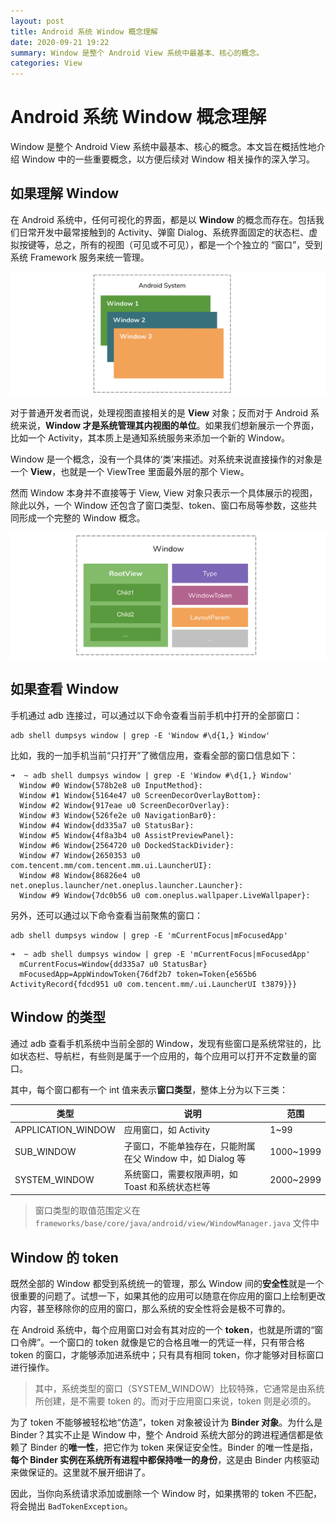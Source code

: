 ```yaml
---
layout: post
title: Android 系统 Window 概念理解
date: 2020-09-21 19:22
summary: Window 是整个 Android View 系统中最基本、核心的概念。
categories: View
---
```


# Android 系统 Window 概念理解
Window 是整个 Android View 系统中最基本、核心的概念。本文旨在概括性地介绍 Window 中的一些重要概念，以方便后续对 Window 相关操作的深入学习。

## 如果理解 Window
在 Android 系统中，任何可视化的界面，都是以 **Window** 的概念而存在。包括我们日常开发中最常接触到的 Activity、弹窗 Dialog、系统界面固定的状态栏、虚拟按键等，总之，所有的视图（可见或不可见），都是一个个独立的 “窗口”，受到系统 Framework 服务来统一管理。

![](/_posts/assets/windows.png)


对于普通开发者而说，处理视图直接相关的是 **View** 对象；反而对于 Android 系统来说，**Window 才是系统管理其内视图的单位**。如果我们想新展示一个界面，比如一个 Activity，其本质上是通知系统服务来添加一个新的 Window。

Window 是一个概念，没有一个具体的‘类’来描述。对系统来说直接操作的对象是一个 **View**，也就是一个 ViewTree 里面最外层的那个 View。

然而 Window 本身并不直接等于 View, View 对象只表示一个具体展示的视图，除此以外，一个 Window 还包含了窗口类型、token、窗口布局等参数，这些共同形成一个完整的 Window 概念。

![](/_posts/assets/window_element.png)


## 如果查看 Window
手机通过 adb 连接过，可以通过以下命令查看当前手机中打开的全部窗口：
```shell
adb shell dumpsys window | grep -E 'Window #\d{1,} Window'
```

比如，我的一加手机当前“只打开”了微信应用，查看全部的窗口信息如下：
```
➜  ~ adb shell dumpsys window | grep -E 'Window #\d{1,} Window'
  Window #0 Window{578b2e8 u0 InputMethod}:
  Window #1 Window{5164e47 u0 ScreenDecorOverlayBottom}:
  Window #2 Window{917eae u0 ScreenDecorOverlay}:
  Window #3 Window{526fe2e u0 NavigationBar0}:
  Window #4 Window{dd335a7 u0 StatusBar}:
  Window #5 Window{4f8a3b4 u0 AssistPreviewPanel}:
  Window #6 Window{2564720 u0 DockedStackDivider}:
  Window #7 Window{2650353 u0 com.tencent.mm/com.tencent.mm.ui.LauncherUI}:
  Window #8 Window{86826e4 u0 net.oneplus.launcher/net.oneplus.launcher.Launcher}:
  Window #9 Window{7dc0b56 u0 com.oneplus.wallpaper.LiveWallpaper}:
```

另外，还可以通过以下命令查看当前聚焦的窗口：
```shell
adb shell dumpsys window | grep -E 'mCurrentFocus|mFocusedApp'
```

```
➜  ~ adb shell dumpsys window | grep -E 'mCurrentFocus|mFocusedApp'
  mCurrentFocus=Window{dd335a7 u0 StatusBar}
  mFocusedApp=AppWindowToken{76df2b7 token=Token{e565b6 ActivityRecord{fdcd951 u0 com.tencent.mm/.ui.LauncherUI t3879}}}
```

## Window 的类型
通过 adb 查看手机系统中当前全部的 Window，发现有些窗口是系统常驻的，比如状态栏、导航栏，有些则是属于一个应用的，每个应用可以打开不定数量的窗口。

其中，每个窗口都有一个 int 值来表示**窗口类型**，整体上分为以下三类：

| 类型 | 说明 | 范围
|--|--|--
| APPLICATION_WINDOW | 应用窗口，如 Activity | 1~99
| SUB_WINDOW | 子窗口，不能单独存在，只能附属在父 Window 中，如 Dialog 等 | 1000~1999
| SYSTEM_WINDOW | 系统窗口，需要权限声明，如 Toast 和系统状态栏等 | 2000~2999

> 窗口类型的取值范围定义在 `frameworks/base/core/java/android/view/WindowManager.java` 文件中

## Window 的 token
既然全部的 Window 都受到系统统一的管理，那么 Window 间的**安全性**就是一个很重要的问题了。试想一下，如果其他的应用可以随意在你应用的窗口上绘制更改内容，甚至移除你的应用的窗口，那么系统的安全性将会是极不可靠的。

在 Android 系统中，每个应用窗口对会有其对应的一个 **token**，也就是所谓的“窗口令牌”。一个窗口的 token 就像是它的合格且唯一的凭证一样，只有带合格 token 的窗口，才能够添加进系统中；只有具有相同 token，你才能够对目标窗口进行操作。
> 其中，系统类型的窗口（SYSTEM_WINDOW）比较特殊，它通常是由系统所创建，是不需要 token 的。而对于应用窗口来说，token 则是必须的。

为了 token 不能够被轻松地“仿造”，token 对象被设计为 **Binder 对象**。为什么是 Binder？其实不止是 Window 中，整个 Android 系统大部分的跨进程通信都是依赖了 Binder 的**唯一性**，把它作为 token 来保证安全性。Binder 的唯一性是指，**每个 Binder 实例在系统所有进程中都保持唯一的身份**，这是由 Binder 内核驱动来做保证的。这里就不展开细讲了。

因此，当你向系统请求添加或删除一个 Window 时，如果携带的 token 不匹配，将会抛出 ``BadTokenException``。
